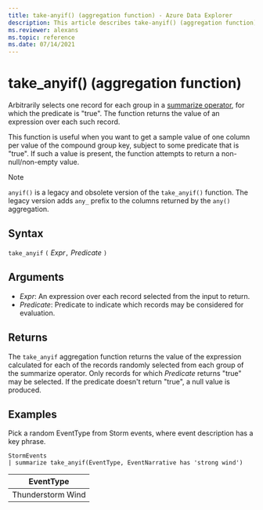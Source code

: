 ```yaml
---
title: take-anyif() (aggregation function) - Azure Data Explorer
description: This article describes take-anyif() (aggregation function) in Azure Data Explorer.
ms.reviewer: alexans
ms.topic: reference
ms.date: 07/14/2021
---
```

# take_anyif() (aggregation function)

Arbitrarily selects one record for each group in a [summarize operator](summarizeoperator.md), for which the predicate
is "true". The function returns the value of an expression over each such record.

This function is useful when you want to get a sample value of one column per value of the compound group key, subject to some predicate that is "true". If such a value is present, the function attempts to return a non-null/non-empty value.

> [!NOTE]
> `anyif()` is a legacy and obsolete version of the `take_anyif()` function. The legacy version adds `any_` prefix to the columns returned by the `any()` aggregation.

## Syntax

`take_anyif` `(` *Expr*`,` *Predicate* `)`

## Arguments

* *Expr*: An expression over each record selected from the input to return.
* *Predicate*: Predicate to indicate which records may be considered for evaluation.

## Returns

The `take_anyif` aggregation function returns the value of the expression calculated
for each of the records randomly selected from each group of the summarize operator. Only records for which *Predicate* returns "true" may be selected. If the predicate doesn't return "true", a null value is produced.

## Examples

Pick a random EventType from Storm events, where event description has a key phrase.

<!-- csl: https://help.kusto.windows.net/Samples -->
```kusto
StormEvents
| summarize take_anyif(EventType, EventNarrative has 'strong wind')
```

|EventType|
|---|
|Thunderstorm Wind|
